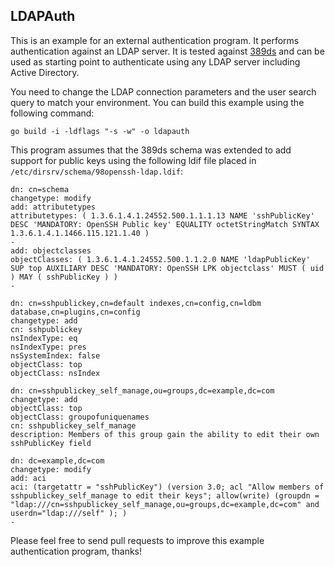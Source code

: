 ## LDAPAuth

This is an example for an external authentication program. It performs authentication against an LDAP server.
It is tested against [389ds](https://directory.fedoraproject.org/) and can be used as starting point to authenticate using any LDAP server including Active Directory.

You need to change the LDAP connection parameters and the user search query to match your environment.
You can build this example using the following command:

```
go build -i -ldflags "-s -w" -o ldapauth
```

This program assumes that the 389ds schema was extended to add support for public keys using the following ldif file placed in `/etc/dirsrv/schema/98openssh-ldap.ldif`:

```
dn: cn=schema
changetype: modify
add: attributetypes
attributetypes: ( 1.3.6.1.4.1.24552.500.1.1.1.13 NAME 'sshPublicKey' DESC 'MANDATORY: OpenSSH Public key' EQUALITY octetStringMatch SYNTAX 1.3.6.1.4.1.1466.115.121.1.40 )
-
add: objectclasses
objectClasses: ( 1.3.6.1.4.1.24552.500.1.1.2.0 NAME 'ldapPublicKey' SUP top AUXILIARY DESC 'MANDATORY: OpenSSH LPK objectclass' MUST ( uid ) MAY ( sshPublicKey ) )
-

dn: cn=sshpublickey,cn=default indexes,cn=config,cn=ldbm database,cn=plugins,cn=config
changetype: add
cn: sshpublickey
nsIndexType: eq
nsIndexType: pres
nsSystemIndex: false
objectClass: top
objectClass: nsIndex

dn: cn=sshpublickey_self_manage,ou=groups,dc=example,dc=com
changetype: add
objectClass: top
objectClass: groupofuniquenames
cn: sshpublickey_self_manage
description: Members of this group gain the ability to edit their own sshPublicKey field

dn: dc=example,dc=com
changetype: modify
add: aci
aci: (targetattr = "sshPublicKey") (version 3.0; acl "Allow members of sshpublickey_self_manage to edit their keys"; allow(write) (groupdn = "ldap:///cn=sshpublickey_self_manage,ou=groups,dc=example,dc=com" and userdn="ldap:///self" ); )
-
```

Please feel free to send pull requests to improve this example authentication program, thanks!